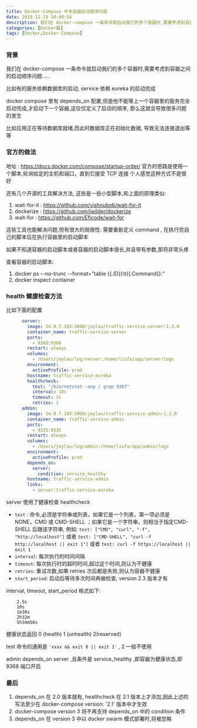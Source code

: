 ```yaml
---
title: Docker-Compose 中多容器启动顺序问题
date: 2018-12-19 10:40:54
description: 我们在 docker-compose 一条命令就启动我们的多个容器时,需要考虑到容器之间的启动顺序问题.....
categories: [Docker篇]
tags: [Docker,Docker-Compose]
---
```


<!-- more -->
### 背景
我们在 docker-compose 一条命令就启动我们的多个容器时,需要考虑到容器之间的启动顺序问题.....

比如有的服务依赖数据库的启动, service 依赖 eureka 的启动完成

docker compose 里有 depends_on 配置,但是他不能等上一个容器里的服务完全启动完成,才启动下一个容器,这仅仅定义了启动的顺序, 那么这就会导致很多问题的发生

比如应用正在等待数据库就绪,而此时数据库正在初始化数据, 导致无法连接退出等等

### 官方的做法
地址 : https://docs.docker.com/compose/startup-order/
官方的思路是使用一个脚本,轮询给定的主机和端口，直到它接受 TCP 连接
个人感觉这种方式不是很好

还有几个开源的工具解决方法, 这些是一些小型脚本,和上面的原理类似:

1. wait-for-it : https://github.com/vishnubob/wait-for-it
2. dockerize : https://github.com/jwilder/dockerize
3. wait-for : https://github.com/Eficode/wait-for


这些工具也能解决问题,但有很大的局限性: 需要重新定义 command , 在执行完自己的脚本后在执行容器里的启动脚本

如果不知道容器的启动脚本或者容器的启动脚本很长,并且带有参数,那将非常头疼

查看容器的启动脚本:
1. docker ps --no-trunc --format="table {{.ID}}\t{{.Command}}:"
2. docker inspect container


### health 健康检查方法

比如下面的配置

``` yaml
      server:
        image: 34.0.7.183:5000/joylau/traffic-service-server:1.2.0
        container_name: traffic-service-server
        ports:
          - 9368:9368
        restart: always
        volumes:
          - /Users/joylau/log/server:/home/liufa/app/server/logs
        environment:
          activeProfile: prod
        hostname: traffic-service-eureka
        healthcheck:
          test: "/bin/netstat -anp | grep 9367"
          interval: 10s
          timeout: 3s
          retries: 1
      admin:
        image: 34.0.7.183:5000/joylau/traffic-service-admin:1.2.0
        container_name: traffic-service-admin
        ports:
          - 9335:9335
        restart: always
        volumes:
          - /Users/joylau/log/admin:/home/liufa/app/admin/logs
        environment:
          activeProfile: prod
        depends_on:
          server:
            condition: service_healthy
        hostname: traffic-service-admin
        links:
          - server:traffic-service-eureka
```

server 使用了健康检查 healthcheck
- `test` : 命令,必须是字符串或列表，如果它是一个列表，第一项必须是 NONE，CMD 或 CMD-SHELL ；如果它是一个字符串，则相当于指定CMD-SHELL 后跟该字符串, 例如: `test: ["CMD", "curl", "-f", "http://localhost"]` 或者 `test: ["CMD-SHELL", "curl -f http://localhost || exit 1"]`  或者 `test: curl -f https://localhost || exit 1`
- `interval`: 每次执行的时间间隔
- `timeout`: 每次执行时的超时时间,超过这个时间,则认为不健康
- `retries`: 重试次数,如果 retries 次后都是失败,则认为容器不健康
- `start_period`: 启动后等待多次时间再做检查, version 2.3 版本才有

interval, timeout, start_period 格式如下:

```text
    2.5s
    10s
    1m30s
    2h32m
    5h34m56s
```

健康状态返回 0 (health) 1 (unhealth) 2(reserved)

test 命令的通用是 `'xxxx && exit 0 || exit 1'` , 2 一般不使用

admin depends_on server ,且条件是 service_healthy ,即容器为健康状态,即 9368 端口开启


### 最后
1. depends_on 在 2.0 版本就有, healthcheck 在 2.1 版本上才添加,因此上述的写法至少在 docker-compose  version: '2.1' 版本中才生效
2. docker-compose version 3 将不再支持 depends_on 中的 condition 条件
3. depends_on 在 version 3 中以 docker swarm 模式部署时,将被忽略